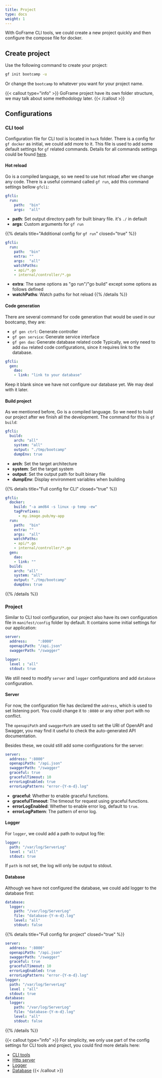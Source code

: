 ```yaml
---
title: Project
type: docs
weight: 1
---
```


With GoFrame CLI tools, we could create a new project quickly and then configure the compose file for docker.

## Create project

Use the following command to create your project:

```bash
gf init bootcamp -u
```

Or change the `bootcamp` to whatever you want for your project name.

{{< callout type="info" >}}
GoFrame project have its own folder structure, we may talk about some methodology later.
{{< /callout >}}

## Configurations

### CLI tool

Configuration file for CLI tool is located in `hack` folder. There is a config for `gf docker` as initial, we could add more to it. This file is used to add some default settings for `gf` related commands. Details for all commands settings could be found [here](https://goframe.org/pages/viewpage.action?pageId=1114260).

#### Hot reload

Go is a compiled language, so we need to use hot reload after we change any code. There is a useful command called `gf run`, add this command settings bellow `gfcli`:
```yaml {filename="hack/config.yaml"}
gfcli:
  run:
    path:  "bin"
    args:  "all"
```
- **path**: Set output directory path for built binary file. it's `./` in default
- **args**: Custom arguments for `gf run`

{{% details title="Additional config for `gf run`" closed="true" %}}
```yaml {filename="hack/config.yaml"}
gfcli:
  run:
    path:  "bin"
    extra: ""
    args:  "all"
    watchPaths:
    - api/*.go
    - internal/controller/*.go
```
- **extra**: The same options as "go run"/"go build" except some options as follows defined
- **watchPaths**: Watch paths for hot reload
{{% /details %}}

#### Code generation
There are several command for code generation that would be used in our bootcamp, they are:
- `gf gen ctrl`: Generate controller
- `gf gen service`: Generate service interface
- `gf gen dao`: Generate database related code
Typically, we only need to add `dao` related code configurations, since it requires link to the database.
```yaml {filename="hack/config.yaml"}
gfcli:
  gen:
    dao:
    - link: "link to your database"
```
Keep it blank since we have not configure our database yet. We may deal with it later.

#### Build project
As we mentioned before, Go is a compiled language. So we need to build our project after we finish all the development. The command for this is `gf build`:
```yaml {filename="hack/config.yaml"}
gfcli:
  build:
    arch: "all"
    system: "all"
    output: "./tmp/bootcamp"
    dumpEnv: true
```
- **arch**: Set the target architecture
- **system**: Set the target system
- **output**: Set the output path for built binary file
- **dumpEnv**: Display environment variables when building

{{% details title="Full config for CLI" closed="true" %}}
```yaml {filename="hack/config.yaml"}
gfcli:
  docker:
    build: "-a amd64 -s linux -p temp -ew"
    tagPrefixes:
      - my.image.pub/my-app
  run:
    path:  "bin"
    extra: ""
    args:  "all"
    watchPaths:
    - api/*.go
    - internal/controller/*.go
  gen:
    dao:
    - link: ""
  build:
    arch: "all"
    system: "all"
    output: "./tmp/bootcamp"
    dumpEnv: true
```
{{% /details %}}

### Project

Similar to CLI tool configuration, our project also have its own configuration file in `manifest/config` folder by default. It contains some initial settings for our application:
```yaml {filename="manifest/config/config.yaml"}
server:
  address:     ":8000"
  openapiPath: "/api.json"
  swaggerPath: "/swagger"

logger:
  level : "all"
  stdout: true
```
We still need to modify `server` and `logger` configurations and add `database` configuration.

#### Server
For now, the configuration file has declared the `address`, which is used to set listening port. You could change it to `:8080` or any other port with no conflict.

The `openapiPath` and `swaggerPath` are used to set the URI of OpenAPI and Swagger, you may find it useful to check the auto-generated API documentation.

Besides these, we could still add some configurations for the server:
```yaml {filename="manifest/config/config.yaml"}
server:
  address: ":8000"
  openapiPath: "/api.json"
  swaggerPath: "/swagger"
  graceful: true
  gracefulTimeout: 10
  errorLogEnabled: true
  errorLogPattern: "error-{Y-m-d}.log"
```
- **graceful**: Whether to enable graceful functions.
- **gracefulTimeout**: The timeout for request using graceful functions.
- **errorLogEnabled**: Whether to enable error log, default to `true`.
- **errorLogPattern**: The pattern of error log.

#### Logger

For `logger`, we could add a path to output log file:

```yaml {filename="manifest/config/config.yaml"}
logger:
  path: "/var/log/ServerLog"
  level : "all"
  stdout: true
```

If `path` is not set, the log will only be output to stdout.

#### Database

Although we have not configured the database, we could add logger to the database first:
```yaml {filename="manifest/config/config.yaml"}
database:
  logger:
    path: "/var/log/ServerLog"
    file: "database-{Y-m-d}.log"
    level: "all"
    stdout: false
```

{{% details title="Full config for project" closed="true" %}}
```yaml {filename="manifest/config/config.yaml"}
server:
  address: ":8000"
  openapiPath: "/api.json"
  swaggerPath: "/swagger"
  graceful: true
  gracefulTimeout: 10
  errorLogEnabled: true
  errorLogPattern: "error-{Y-m-d}.log"
logger:
  path: "/var/log/ServerLog"
  level : "all"
  stdout: true
database:
  logger:
    path: "/var/log/ServerLog"
    file: "database-{Y-m-d}.log"
    level: "all"
    stdout: false
```
{{% /details %}}

{{< callout type="info" >}}
For simplicity, we only use part of the config settings for CLI tools and project, you could find more details here:
- [CLI tools](https://goframe.org/pages/viewpage.action?pageId=1114260)
- [Http server](https://github.com/gogf/gf/blob/master/net/ghttp/ghttp_server_config.go)
- [Logger](https://github.com/gogf/gf/blob/master/os/glog/glog_logger_config.go)
- [Database](https://github.com/gogf/gf/blob/master/database/gdb/gdb_core_config.go)
{{< /callout >}}
